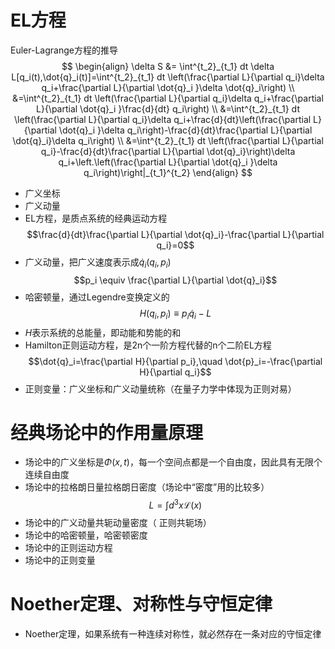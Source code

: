 # EL方程
Euler-Lagrange方程的推导
$$
\begin{align}
\delta S &= \int^{t_2}_{t_1} dt \delta L[q_i(t),\dot{q}_i(t)]=\int^{t_2}_{t_1} dt \left(\frac{\partial L}{\partial q_i}\delta q_i+\frac{\partial L}{\partial \dot{q}_i }\delta \dot{q}_i\right) \\
&=\int^{t_2}_{t_1} dt \left(\frac{\partial L}{\partial q_i}\delta q_i+\frac{\partial L}{\partial \dot{q}_i }\frac{d}{dt} q_i\right) \\
&=\int^{t_2}_{t_1} dt \left(\frac{\partial L}{\partial q_i}\delta q_i+\frac{d}{dt}\left(\frac{\partial L}{\partial \dot{q}_i }\delta q_i\right)-\frac{d}{dt}\frac{\partial L}{\partial \dot{q}_i}\delta q_i\right) \\
&=\int^{t_2}_{t_1} dt \left(\frac{\partial L}{\partial q_i}-\frac{d}{dt}\frac{\partial L}{\partial \dot{q}_i}\right)\delta q_i+\left.\left(\frac{\partial L}{\partial \dot{q}_i }\delta q_i\right)\right|_{t_1}^{t_2}
\end{align}
$$
- 广义坐标
- 广义动量
- EL方程，是质点系统的经典运动方程
  $$\frac{d}{dt}\frac{\partial L}{\partial \dot{q}_i}-\frac{\partial L}{\partial q_i}=0$$
- 广义动量，把广义速度表示成$\dot{q}_i(q_i,p_i)$$$p_i \equiv \frac{\partial L}{\partial \dot{q}_i}$$
- 哈密顿量，通过Legendre变换定义的$$H(q_i,p_i)\equiv p_i\dot{q}_i-L$$
- $H$表示系统的总能量，即动能和势能的和
- Hamilton正则运动方程，是2n个一阶方程代替的n个二阶EL方程
  $$\dot{q}_i=\frac{\partial H}{\partial p_i},\quad \dot{p}_i=-\frac{\partial H}{\partial q_i}$$
- 正则变量：广义坐标和广义动量统称（在量子力学中体现为正则对易）
# 经典场论中的作用量原理
- 场论中的广义坐标是$\Phi (x,t)$，每一个空间点都是一个自由度，因此具有无限个连续自由度
- 场论中的拉格朗日量拉格朗日密度（场论中“密度”用的比较多）$$L=\int d^3x \mathcal{L}(x)$$
- 场论中的广义动量共轭动量密度（ 正则共轭场）
- 场论中的哈密顿量，哈密顿密度
- 场论中的正则运动方程
- 场论中的正则变量
# Noether定理、对称性与守恒定律
- Noether定理，如果系统有一种连续对称性，就必然存在一条对应的守恒定律